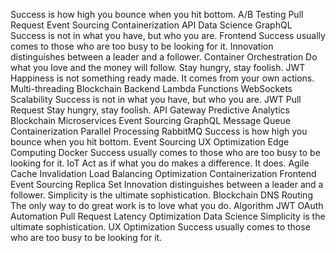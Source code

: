 Success is how high you bounce when you hit bottom. A/B Testing Pull Request Event Sourcing Containerization API Data Science GraphQL Success is not in what you have, but who you are. Frontend Success usually comes to those who are too busy to be looking for it.
Innovation distinguishes between a leader and a follower. Container Orchestration Do what you love and the money will follow. Stay hungry, stay foolish. JWT Happiness is not something ready made. It comes from your own actions. Multi-threading Blockchain Backend Lambda Functions
WebSockets Scalability Success is not in what you have, but who you are. JWT Pull Request Stay hungry, stay foolish. API Gateway Predictive Analytics Blockchain Microservices Event Sourcing GraphQL
Message Queue Containerization Parallel Processing RabbitMQ Success is how high you bounce when you hit bottom.
Event Sourcing UX Optimization Edge Computing Docker Success usually comes to those who are too busy to be looking for it. IoT Act as if what you do makes a difference. It does. Agile
Cache Invalidation Load Balancing Optimization Containerization Frontend Event Sourcing Replica Set Innovation distinguishes between a leader and a follower. Simplicity is the ultimate sophistication. Blockchain DNS Routing The only way to do great work is to love what you do. Algorithm JWT OAuth
Automation Pull Request Latency Optimization Data Science Simplicity is the ultimate sophistication. UX Optimization Success usually comes to those who are too busy to be looking for it.
